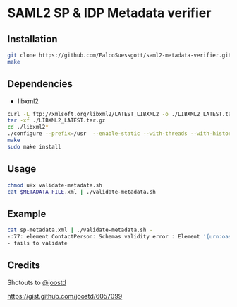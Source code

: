 # SAML2 SP & IDP Metadata verifier

## Installation
```bash
git clone https://github.com/FalcoSuessgott/saml2-metadata-verifier.git
make
```

## Dependencies
* libxml2 

```bash
curl -L ftp://xmlsoft.org/libxml2/LATEST_LIBXML2 -o ./LIBXML2_LATEST.tar.gz
tar -xf ./LIBXML2_LATEST.tar.gz
cd ./libxml2*
./configure --prefix=/usr  --enable-static --with-threads --with-history
make
sudo make install
```

## Usage
```bash
chmod u+x validate-metadata.sh
cat $METADATA_FILE.xml | ./validate-metadata.sh
```

## Example
```bash
cat sp-metadata.xml | ./validate-metadata.sh -
-:77: element ContactPerson: Schemas validity error : Element '{urn:oasis:names:tc:SAML:2.0:metadata}ContactPerson', attribute 'contactType': [facet 'enumeration'] The value 'developer' is not an element of the set {'technical', 'support', 'administrative', 'billing', 'other'}.
- fails to validate
```

## Credits
Shotouts to [@joostd](https://gist.github.com/joostd)

https://gist.github.com/joostd/6057099